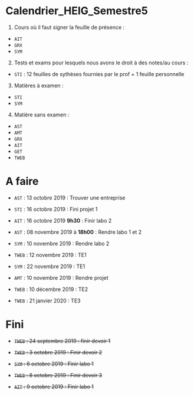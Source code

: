 # Calendrier_HEIG_Semestre5

1. Cours où il faut signer la feuille de présence :  

- `AIT`
- `GRX`
- `SYM`

2. Tests et exams pour lesquels nous avons le droit à des notes/au cours :  

- `STI` : 12 feuilles de sythèses fournies par le prof + 1 feuille personnelle

3. Matières à examen :

- `STI`
- `SYM`

4. Matière sans examen :

- `AST`
- `AMT`
- `GRX`
- `AIT`
- `GET`
-  `TWEB`

# A faire 

- `AST` : 13 octobre 2019 : Trouver une entreprise

- `STI` : 16 octobre 2019 : Fini projet 1

- `AIT` : 16 octobre 2019 **9h30** : Finir labo 2 

- `AST` : 08 novembre 2019 à **18h00** : Rendre labo 1 et 2

- `SYM` : 10 novembre 2019 : Rendre labo 2

- `TWEB` : 12 novembre 2019 : TE1

- `SYM` : 22 novembre 2019 : TE1

- `AMT` : 10 novembre 2019 : Rendre projet 

- `TWEB` : 10 décembre 2019 : TE2

- `TWEB` : 21 janvier 2020 : TE3

# Fini

- ~~`TWEB` : 24 septembre 2019 : finir devoir 1~~

- ~~`TWEB` : 3 octobre 2019 : Finir devoir 2~~

- ~~`SYM` : 6 octobre 2019 : Finir labo 1~~

- ~~`TWEB` : 8 octobre 2019 : Finir devoir 3~~

- ~~`AIT` : 9 octobre 2019 : Finir labo 1~~





